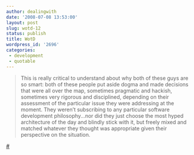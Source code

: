```yaml
---
author: dealingwith
date: '2008-07-08 13:53:00'
layout: post
slug: wotd-12
status: publish
title: WotD
wordpress_id: '2696'
categories:
 - development
 - quotable
---
```


> This is really critical to understand about why both of these guys are so
smart: both of these people put aside dogma and made decisions that were all
over the map, sometimes pragmatic and hackish, sometimes very rigorous and
disciplined, depending on their assessment of the particular issue they were
addressing at the moment. They weren’t subscribing to any particular software
development philosophy...nor did they just choose the most hyped architecture
of the day and blindly stick with it, but freely mixed and matched whatever
they thought was appropriate given their perspective on the situation.

[#][1]

   [1]: http://www.pervasivecode.com/blog/2007/09/23/immature-developer-attitudes-revealed-in-flames-regarding-cdbaby/

